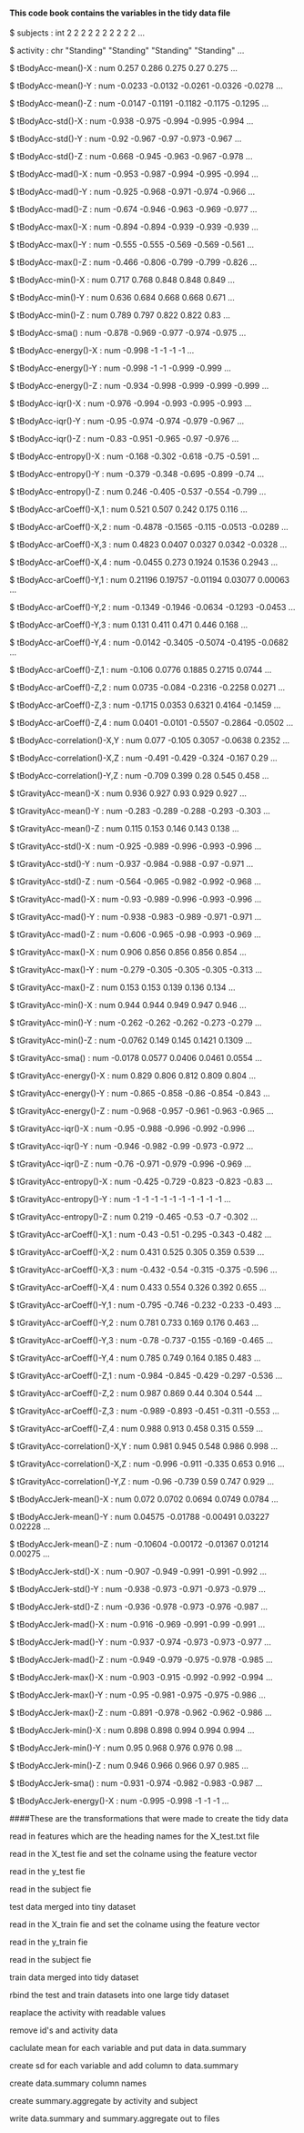 #### This code book contains the variables in the tidy data file 
 
 $ subjects                            : int  2 2 2 2 2 2 2 2 2 2 ...
 
 $ activity                            : chr  "Standing" "Standing" "Standing" "Standing" ...
 
 $ tBodyAcc-mean()-X                   : num  0.257 0.286 0.275 0.27 0.275 ...
 
 $ tBodyAcc-mean()-Y                   : num  -0.0233 -0.0132 -0.0261 -0.0326 -0.0278 ...
 
 $ tBodyAcc-mean()-Z                   : num  -0.0147 -0.1191 -0.1182 -0.1175 -0.1295 ...
 
 $ tBodyAcc-std()-X                    : num  -0.938 -0.975 -0.994 -0.995 -0.994 ...
 
 $ tBodyAcc-std()-Y                    : num  -0.92 -0.967 -0.97 -0.973 -0.967 ...
 
 $ tBodyAcc-std()-Z                    : num  -0.668 -0.945 -0.963 -0.967 -0.978 ...
 
 $ tBodyAcc-mad()-X                    : num  -0.953 -0.987 -0.994 -0.995 -0.994 ...
 
 $ tBodyAcc-mad()-Y                    : num  -0.925 -0.968 -0.971 -0.974 -0.966 ...
 
 $ tBodyAcc-mad()-Z                    : num  -0.674 -0.946 -0.963 -0.969 -0.977 ...
 
 $ tBodyAcc-max()-X                    : num  -0.894 -0.894 -0.939 -0.939 -0.939 ...
 
 $ tBodyAcc-max()-Y                    : num  -0.555 -0.555 -0.569 -0.569 -0.561 ...
 
 $ tBodyAcc-max()-Z                    : num  -0.466 -0.806 -0.799 -0.799 -0.826 ...
 
 $ tBodyAcc-min()-X                    : num  0.717 0.768 0.848 0.848 0.849 ...
 
 $ tBodyAcc-min()-Y                    : num  0.636 0.684 0.668 0.668 0.671 ...
 
 $ tBodyAcc-min()-Z                    : num  0.789 0.797 0.822 0.822 0.83 ...
 
 $ tBodyAcc-sma()                      : num  -0.878 -0.969 -0.977 -0.974 -0.975 ...
 
 
 $ tBodyAcc-energy()-X                 : num  -0.998 -1 -1 -1 -1 ...
 
 $ tBodyAcc-energy()-Y                 : num  -0.998 -1 -1 -0.999 -0.999 ...
 
 $ tBodyAcc-energy()-Z                 : num  -0.934 -0.998 -0.999 -0.999 -0.999 ...
 
 $ tBodyAcc-iqr()-X                    : num  -0.976 -0.994 -0.993 -0.995 -0.993 ...
 
 $ tBodyAcc-iqr()-Y                    : num  -0.95 -0.974 -0.974 -0.979 -0.967 ...
 
 $ tBodyAcc-iqr()-Z                    : num  -0.83 -0.951 -0.965 -0.97 -0.976 ...
 
 $ tBodyAcc-entropy()-X                : num  -0.168 -0.302 -0.618 -0.75 -0.591 ...
 
 $ tBodyAcc-entropy()-Y                : num  -0.379 -0.348 -0.695 -0.899 -0.74 ...
 
 $ tBodyAcc-entropy()-Z                : num  0.246 -0.405 -0.537 -0.554 -0.799 ...
 
 $ tBodyAcc-arCoeff()-X,1              : num  0.521 0.507 0.242 0.175 0.116 ...
 
 $ tBodyAcc-arCoeff()-X,2              : num  -0.4878 -0.1565 -0.115 -0.0513 -0.0289 ...
 
 $ tBodyAcc-arCoeff()-X,3              : num  0.4823 0.0407 0.0327 0.0342 -0.0328 ...
 
 $ tBodyAcc-arCoeff()-X,4              : num  -0.0455 0.273 0.1924 0.1536 0.2943 ...
 
 $ tBodyAcc-arCoeff()-Y,1              : num  0.21196 0.19757 -0.01194 0.03077 0.00063 ...
 
 $ tBodyAcc-arCoeff()-Y,2              : num  -0.1349 -0.1946 -0.0634 -0.1293 -0.0453 ...
 
 $ tBodyAcc-arCoeff()-Y,3              : num  0.131 0.411 0.471 0.446 0.168 ...
 
 $ tBodyAcc-arCoeff()-Y,4              : num  -0.0142 -0.3405 -0.5074 -0.4195 -0.0682 ...
 
 $ tBodyAcc-arCoeff()-Z,1              : num  -0.106 0.0776 0.1885 0.2715 0.0744 ...
 
 $ tBodyAcc-arCoeff()-Z,2              : num  0.0735 -0.084 -0.2316 -0.2258 0.0271 ...
 
 $ tBodyAcc-arCoeff()-Z,3              : num  -0.1715 0.0353 0.6321 0.4164 -0.1459 ...
 
 $ tBodyAcc-arCoeff()-Z,4              : num  0.0401 -0.0101 -0.5507 -0.2864 -0.0502 ...
 
 $ tBodyAcc-correlation()-X,Y          : num  0.077 -0.105 0.3057 -0.0638 0.2352 ...
 
 $ tBodyAcc-correlation()-X,Z          : num  -0.491 -0.429 -0.324 -0.167 0.29 ...
 
 $ tBodyAcc-correlation()-Y,Z          : num  -0.709 0.399 0.28 0.545 0.458 ...
 
 $ tGravityAcc-mean()-X                : num  0.936 0.927 0.93 0.929 0.927 ...
 
 $ tGravityAcc-mean()-Y                : num  -0.283 -0.289 -0.288 -0.293 -0.303 ...
 
 $ tGravityAcc-mean()-Z                : num  0.115 0.153 0.146 0.143 0.138 ...
 
 $ tGravityAcc-std()-X                 : num  -0.925 -0.989 -0.996 -0.993 -0.996 ...
 
 $ tGravityAcc-std()-Y                 : num  -0.937 -0.984 -0.988 -0.97 -0.971 ...
 
 $ tGravityAcc-std()-Z                 : num  -0.564 -0.965 -0.982 -0.992 -0.968 ...
 
 $ tGravityAcc-mad()-X                 : num  -0.93 -0.989 -0.996 -0.993 -0.996 ...
 
 $ tGravityAcc-mad()-Y                 : num  -0.938 -0.983 -0.989 -0.971 -0.971 ...
 
 $ tGravityAcc-mad()-Z                 : num  -0.606 -0.965 -0.98 -0.993 -0.969 ...
 
 $ tGravityAcc-max()-X                 : num  0.906 0.856 0.856 0.856 0.854 ...
 
 $ tGravityAcc-max()-Y                 : num  -0.279 -0.305 -0.305 -0.305 -0.313 ...
 
 $ tGravityAcc-max()-Z                 : num  0.153 0.153 0.139 0.136 0.134 ...
 
 $ tGravityAcc-min()-X                 : num  0.944 0.944 0.949 0.947 0.946 ...
 
 $ tGravityAcc-min()-Y                 : num  -0.262 -0.262 -0.262 -0.273 -0.279 ...
 
 $ tGravityAcc-min()-Z                 : num  -0.0762 0.149 0.145 0.1421 0.1309 ...
 
 $ tGravityAcc-sma()                   : num  -0.0178 0.0577 0.0406 0.0461 0.0554 ...
 
 $ tGravityAcc-energy()-X              : num  0.829 0.806 0.812 0.809 0.804 ...
 
 $ tGravityAcc-energy()-Y              : num  -0.865 -0.858 -0.86 -0.854 -0.843 ...
 
 $ tGravityAcc-energy()-Z              : num  -0.968 -0.957 -0.961 -0.963 -0.965 ...
 
 $ tGravityAcc-iqr()-X                 : num  -0.95 -0.988 -0.996 -0.992 -0.996 ...
 
 $ tGravityAcc-iqr()-Y                 : num  -0.946 -0.982 -0.99 -0.973 -0.972 ...
 
 $ tGravityAcc-iqr()-Z                 : num  -0.76 -0.971 -0.979 -0.996 -0.969 ...
 
 $ tGravityAcc-entropy()-X             : num  -0.425 -0.729 -0.823 -0.823 -0.83 ...
 
 $ tGravityAcc-entropy()-Y             : num  -1 -1 -1 -1 -1 -1 -1 -1 -1 -1 ...
 
 $ tGravityAcc-entropy()-Z             : num  0.219 -0.465 -0.53 -0.7 -0.302 ...
 
 $ tGravityAcc-arCoeff()-X,1           : num  -0.43 -0.51 -0.295 -0.343 -0.482 ...
 
 $ tGravityAcc-arCoeff()-X,2           : num  0.431 0.525 0.305 0.359 0.539 ...
 
 $ tGravityAcc-arCoeff()-X,3           : num  -0.432 -0.54 -0.315 -0.375 -0.596 ...
 
 $ tGravityAcc-arCoeff()-X,4           : num  0.433 0.554 0.326 0.392 0.655 ...
 
 $ tGravityAcc-arCoeff()-Y,1           : num  -0.795 -0.746 -0.232 -0.233 -0.493 ...
 
 $ tGravityAcc-arCoeff()-Y,2           : num  0.781 0.733 0.169 0.176 0.463 ...
 
 $ tGravityAcc-arCoeff()-Y,3           : num  -0.78 -0.737 -0.155 -0.169 -0.465 ...
 
 $ tGravityAcc-arCoeff()-Y,4           : num  0.785 0.749 0.164 0.185 0.483 ...
 
 $ tGravityAcc-arCoeff()-Z,1           : num  -0.984 -0.845 -0.429 -0.297 -0.536 ...
 
 $ tGravityAcc-arCoeff()-Z,2           : num  0.987 0.869 0.44 0.304 0.544 ...
 
 $ tGravityAcc-arCoeff()-Z,3           : num  -0.989 -0.893 -0.451 -0.311 -0.553 ...
 
 $ tGravityAcc-arCoeff()-Z,4           : num  0.988 0.913 0.458 0.315 0.559 ...
 
 $ tGravityAcc-correlation()-X,Y       : num  0.981 0.945 0.548 0.986 0.998 ...
 
 $ tGravityAcc-correlation()-X,Z       : num  -0.996 -0.911 -0.335 0.653 0.916 ...
 
 $ tGravityAcc-correlation()-Y,Z       : num  -0.96 -0.739 0.59 0.747 0.929 ...
 
 $ tBodyAccJerk-mean()-X               : num  0.072 0.0702 0.0694 0.0749 0.0784 ...
 
 $ tBodyAccJerk-mean()-Y               : num  0.04575 -0.01788 -0.00491 0.03227 0.02228 ...
 
 $ tBodyAccJerk-mean()-Z               : num  -0.10604 -0.00172 -0.01367 0.01214 0.00275 ...
 
 $ tBodyAccJerk-std()-X                : num  -0.907 -0.949 -0.991 -0.991 -0.992 ...
 
 $ tBodyAccJerk-std()-Y                : num  -0.938 -0.973 -0.971 -0.973 -0.979 ...
 
 $ tBodyAccJerk-std()-Z                : num  -0.936 -0.978 -0.973 -0.976 -0.987 ...
 
 $ tBodyAccJerk-mad()-X                : num  -0.916 -0.969 -0.991 -0.99 -0.991 ...
 
 $ tBodyAccJerk-mad()-Y                : num  -0.937 -0.974 -0.973 -0.973 -0.977 ...
 
 $ tBodyAccJerk-mad()-Z                : num  -0.949 -0.979 -0.975 -0.978 -0.985 ...
 
 $ tBodyAccJerk-max()-X                : num  -0.903 -0.915 -0.992 -0.992 -0.994 ...
 
 $ tBodyAccJerk-max()-Y                : num  -0.95 -0.981 -0.975 -0.975 -0.986 ...
 
 $ tBodyAccJerk-max()-Z                : num  -0.891 -0.978 -0.962 -0.962 -0.986 ...
 
 $ tBodyAccJerk-min()-X                : num  0.898 0.898 0.994 0.994 0.994 ...
 
 $ tBodyAccJerk-min()-Y                : num  0.95 0.968 0.976 0.976 0.98 ...
 
 $ tBodyAccJerk-min()-Z                : num  0.946 0.966 0.966 0.97 0.985 ...
 
 $ tBodyAccJerk-sma()                  : num  -0.931 -0.974 -0.982 -0.983 -0.987 ...
 
 $ tBodyAccJerk-energy()-X             : num  -0.995 -0.998 -1 -1 -1 ...


####These are the transformations that were made to create the tidy data

read in features which are the heading names for the X_test.txt file

read in the X_test fie and set the colname using the feature vector

read in the y_test fie

read in the subject fie

test data merged into tiny dataset

read in the X_train fie and set the colname using the feature vector

read in the y_train fie

read in the subject fie

train data merged into tidy dataset

rbind the test and train datasets into one large tidy dataset

reaplace the activity with readable values

remove id's and activity data

caclulate mean for each variable and put data in data.summary

create sd for each variable and add column to data.summary

create data.summary column names

create summary.aggregate by activity and subject

write data.summary and summary.aggregate out to files
